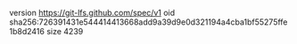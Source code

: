 version https://git-lfs.github.com/spec/v1
oid sha256:726391431e544414413668add9a39d9e0d321194a4cba1bf55275ffe1b8d2416
size 4239
